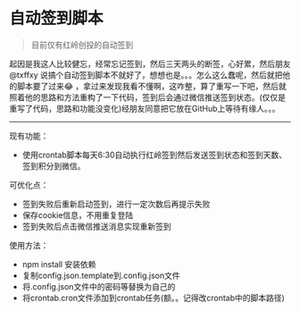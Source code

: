 # 自动签到脚本

> 目前仅有红岭创投的自动签到

起因是我这人比较健忘，经常忘记签到，然后三天两头的断签，心好累，然后朋友 @txffxy 说搞个自动签到脚本不就好了，想想也是。。。怎么这么蠢呢，然后就把他的脚本要了过来😂 ，拿过来发现我看不懂啊，这咋整，算了重写一下吧，然后就照着他的思路和方法重构了一下代码，签到后会通过微信推送签到状态。(仅仅是重写了代码，思路和功能没变化)经朋友同意把它放在GitHub上等待有缘人。。。

-------

现有功能：
* 使用crontab脚本每天6:30自动执行红岭签到然后发送签到状态和签到天数、签到积分到微信。

可优化点：
* 签到失败后重新启动签到，进行一定次数后再提示失败
* 保存cookie信息，不用重复登陆
* 签到失败后点击微信推送消息实现重新签到

使用方法：
* npm install 安装依赖
* 复制config.json.template到.config.json文件
* 将.config.json文件中的密码等替换为自己的
* 将crontab.cron文件添加到crontab任务(额。。记得改crontab中的脚本路径)